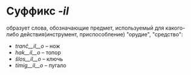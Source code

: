 # Суффикс *-il*

образует слова, обозначающие предмет, используемый для какого-либо действия(инструмент, приспособление) "орудие", "средство":

- *tranĉ__il__o*    – нож
- *hak__il__o*      – топор
- *ŝlos__il__o*     – ключь
- *timig__il__o*    – пугало
